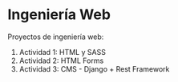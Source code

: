 # Ingeniería Web
Proyectos de ingeniería web:
1. Actividad 1: HTML y SASS
2. Actividad 2: HTML Forms
3. Actividad 3: CMS - Django + Rest Framework
